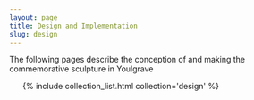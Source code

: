 ```yaml
---
layout: page
title: Design and Implementation
slug: design
---
```

The following pages describe the conception of and making the commemorative sculpture in Youlgrave

<ul>
{% include collection_list.html collection='design' %}
</ul>
